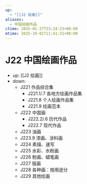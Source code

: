 ```yaml
---
up:
  - "[[J2 绘画]]"
aliases:
  - 中国绘画作品
ctime: 2025-01-27T23:24:23+08:00
mtime: 2025-10-01T11:41:31+08:00
---
```


# J22 中国绘画作品

- up: [[J2 绘画]]
- down:	
	- J221 作品综合集
		- J221.1/.7 各地方绘画作品集
		- J221.8 个人绘画作品集
		- J221.9 绘画范本
	- J222 中国画
		- J222.2/.6 历代作品
		- J222.7 现代作品
	- J223 油画
	- J223.9 漆画、涂料画
	- J224 素描、速写
	- J225 水彩、水粉画
	- J226 粉画、蜡笔画
	- J227 版画
	- J228 各种画：按用途分
	- J229 其他绘画
	
